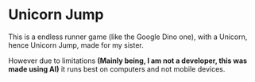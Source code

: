 # Unicorn Jump
This is a endless runner game (like the Google Dino one), with a Unicorn, hence Unicorn Jump, made for my sister.

However due to limitations **(Mainly being, I am not a developer, this was made using AI)** it runs best on computers and not mobile devices.
